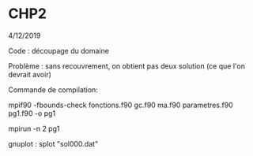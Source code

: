 # CHP2

4/12/2019

Code : découpage du domaine

Problème : sans recouvrement, on obtient pas deux solution (ce que l'on devrait avoir)

Commande de compilation:

mpif90 -fbounds-check fonctions.f90 gc.f90 ma.f90 parametres.f90 pg1.f90 -o pg1

mpirun -n 2 pg1

gnuplot : splot "sol000.dat"
